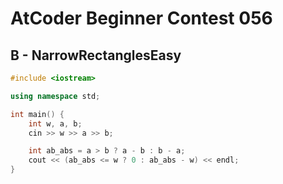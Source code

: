 # AtCoder Beginner Contest 056
## B - NarrowRectanglesEasy
```cpp
#include <iostream>

using namespace std;

int main() {
    int w, a, b;
    cin >> w >> a >> b;

    int ab_abs = a > b ? a - b : b - a;
    cout << (ab_abs <= w ? 0 : ab_abs - w) << endl;
}
```

